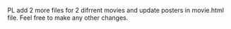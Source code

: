 PL add 2 more files for 2 difrrent movies and update posters in movie.html file. Feel free to make any other changes.
